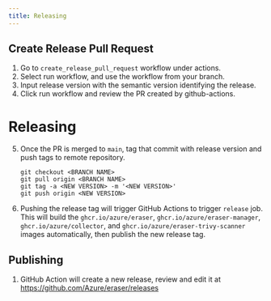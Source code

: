 ```yaml
---
title: Releasing
---
```


## Create Release Pull Request

1. Go to `create_release_pull_request` workflow under actions.
2. Select run workflow, and use the workflow from your branch. 
3. Input release version with the semantic version identifying the release.
4. Click run workflow and review the PR created by github-actions.

# Releasing

5. Once the PR is merged to `main`, tag that commit with release version and push tags to remote repository.

   ```
   git checkout <BRANCH NAME>
   git pull origin <BRANCH NAME>
   git tag -a <NEW VERSION> -m '<NEW VERSION>'
   git push origin <NEW VERSION>
   ```
6. Pushing the release tag will trigger GitHub Actions to trigger `release` job.
   This will build the `ghcr.io/azure/eraser`, `ghcr.io/azure/eraser-manager`, `ghcr.io/azure/collector`, and `ghcr.io/azure/eraser-trivy-scanner` images automatically, then publish the new release tag.

## Publishing

1. GitHub Action will create a new release, review and edit it at https://github.com/Azure/eraser/releases
